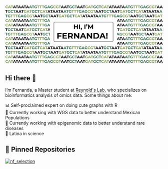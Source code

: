 ![Fernanda's GitHub Banner](./assets/github_option2.png)

## Hi there 🧬

I’m Fernanda, a Master student at [Reynold's Lab](https://www.reynoldslab.org/people), who specializes on bioinformatics analysis of omics data. Some things about me:

📊 Self-proclaimed expert on doing cute graphs with R
\
🧬 Currently working with WGS data to better understand Mexican Populations
\
🌱 Currently working with epigenomic data to better understand rare diseases
\
🥑 Latina in science

## 📌 Pinned Repositories

[![nf_selection](https://github-readme-stats.vercel.app/api/pin/?username=fernanda-miron&repo=nf-selection)](https://github.com/fernanda-miron/nf-selection)
